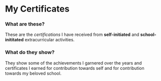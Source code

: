 
# My Certificates

### What are **these**?
These are the *certifications* I have received from **self-initiated** and **school-inititated** extracurricular activities.

### What do they **show**?
They show some of the achievements I garnered over the years and certificates I earned for contribution towards self and for contribution towards my beloved school.
